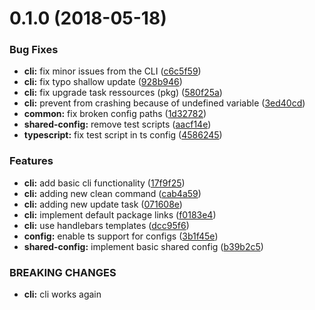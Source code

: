 <a name="0.1.0"></a>
# 0.1.0 (2018-05-18)


### Bug Fixes

* **cli:** fix minor issues from the CLI ([c6c5f59](https://github.com/janbiasi/lerna-typescript-starter/commit/c6c5f59))
* **cli:** fix typo shallow update ([928b946](https://github.com/janbiasi/lerna-typescript-starter/commit/928b946))
* **cli:** fix upgrade task ressources (pkg) ([580f25a](https://github.com/janbiasi/lerna-typescript-starter/commit/580f25a))
* **cli:** prevent from crashing because of undefined variable ([3ed40cd](https://github.com/janbiasi/lerna-typescript-starter/commit/3ed40cd))
* **common:** fix broken config paths ([1d32782](https://github.com/janbiasi/lerna-typescript-starter/commit/1d32782))
* **shared-config:** remove test scripts ([aacf14e](https://github.com/janbiasi/lerna-typescript-starter/commit/aacf14e))
* **typescript:** fix test script in ts config ([4586245](https://github.com/janbiasi/lerna-typescript-starter/commit/4586245))


### Features

* **cli:** add basic cli functionality ([17f9f25](https://github.com/janbiasi/lerna-typescript-starter/commit/17f9f25))
* **cli:** adding new clean command ([cab4a59](https://github.com/janbiasi/lerna-typescript-starter/commit/cab4a59))
* **cli:** adding new update task ([071608e](https://github.com/janbiasi/lerna-typescript-starter/commit/071608e))
* **cli:** implement default package links ([f0183e4](https://github.com/janbiasi/lerna-typescript-starter/commit/f0183e4))
* **cli:** use handlebars templates ([dcc95f6](https://github.com/janbiasi/lerna-typescript-starter/commit/dcc95f6))
* **config:** enable ts support for configs ([3b1f45e](https://github.com/janbiasi/lerna-typescript-starter/commit/3b1f45e))
* **shared-config:** implement basic shared config ([b39b2c5](https://github.com/janbiasi/lerna-typescript-starter/commit/b39b2c5))


### BREAKING CHANGES

* **cli:** cli works again



